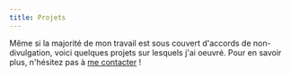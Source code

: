 ```yaml
---
title: Projets
---
```

Même si la majorité de mon travail est sous couvert d'accords de non-divulgation, voici quelques projets sur lesquels j'ai oeuvré. Pour en savoir plus, n'hésitez pas à [me contacter](/fr/about/#contact) !
